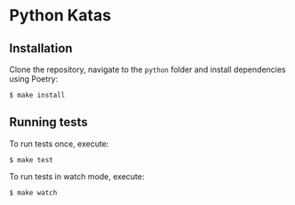 # Python Katas

## Installation

Clone the repository, navigate to the `python` folder and install dependencies
using Poetry:

```
$ make install
```

## Running tests

To run tests once, execute:

```
$ make test
```

To run tests in watch mode, execute:

```
$ make watch
```
